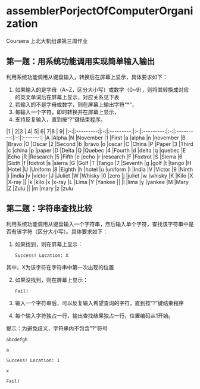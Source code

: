 # assemblerPorjectOfComputerOrganization
Coursera 上北大机组课第三周作业

## 第一题：用系统功能调用实现简单输入输出

利用系统功能调用从键盘输入，转换后在屏幕上显示，具体要求如下：

1. 如果输入的是字母（A~Z，区分大小写）或数字（0~9），则将其转换成对应的英文单词后在屏幕上显示，对应关系见下表
2. 若输入的不是字母或数字，则在屏幕上输出字符“*”，
3. 每输入一个字符，即时转换并在屏幕上显示，
4. 支持反复输入，直到按“?”键结束程序。

|1 | 2|3 | 4| 5| 6| 7|8 | 9|
|:-:|:---------:|:-:|:---------:|:-:|:---------:|:-:|:---------:|:-:|:-------:|
|A	|Alpha	    |N	|November	|1	|First  	|a	|alpha	    |n	|november
|B	|Bravo	    |O	|Oscar	    |2	|Second	    |b	|bravo	    |o	|oscar
|C	|China	    |P	|Paper	    |3	|Third	    |c	|china	    |p	|paper
|D	|Delta	    |Q	|Quebec	    |4	|Fourth	    |d	|delta	    |q	|quebec
|E	|Echo	    |R	|Research	|5	|Fifth  	|e	|echo	    |r	|research
|F	|Foxtrot	|S	|Sierra	    |6	|Sixth  	|f	|foxtrot	|s	|sierra
|G	|Golf	    |T	|Tango	    |7	|Seventh	|g	|golf	    |t	|tango
|H	|Hotel	    |U	|Uniform	|8	|Eighth	    |h	|hotel	    |u  |uniform
|I	|India	    |V	|Victor	    |9	|Ninth  	|i	|india	    |v	|victor
|J	|Juliet	    |W	|Whisky	    |0	|zero	    |j	|juliet	    |w	|whisky
|K	|Kilo	    |X	|X-ray	    ||              |k	|kilo	    |x	|x-ray
|L	|Lima	    |Y	|Yankee		||              |l	|lima	    |y	|yankee
|M	|Mary	    |Z	|Zulu		||              |m	|mary	    |z	|zulu



## 第二题：字符串查找比较

利用系统功能调用从键盘输入一个字符串，然后输入单个字符，查找该字符串中是否有该字符（区分大小写）。具体要求如下：

1. 如果找到，则在屏幕上显示：

    `Success! Location: X`

其中，X为该字符在字符串中第一次出现的位置

2. 如果没找到，则在屏幕上显示：

   `Fail!`

3. 输入一个字符串后，可以反复输入希望查询的字符，直到按“?”键结束程序

4. 每个输入字符独占一行，输出查找结果独占一行，位置编码从1开始。

提示：为避免歧义，字符串内不包含"?"符号

   `abcdefgh`

   `a`

   `Success! Location: 1`
   
   `x`
    
   `Fail!`